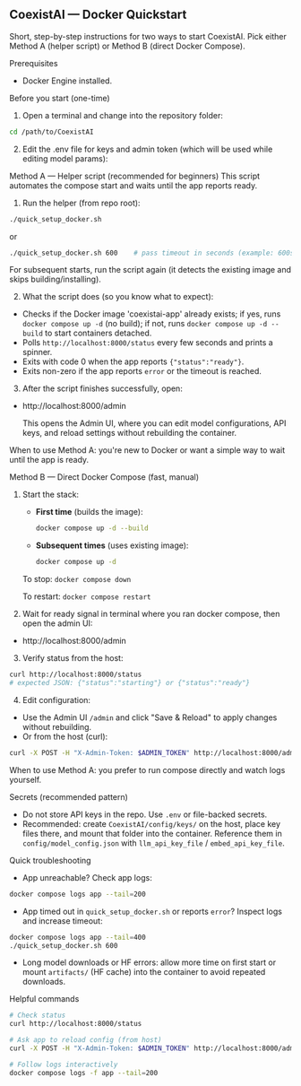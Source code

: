 ## CoexistAI — Docker Quickstart

Short, step-by-step instructions for two ways to start CoexistAI. Pick either Method A (helper script) or Method B (direct Docker Compose).

Prerequisites
- Docker Engine installed.

Before you start (one-time)
1. Open a terminal and change into the repository folder:

```bash
cd /path/to/CoexistAI
```

2. Edit the .env file for keys and admin token (which will be used while editing model params):


Method A — Helper script (recommended for beginners)
This script automates the compose start and waits until the app reports ready.

1. Run the helper (from repo root):

```bash
./quick_setup_docker.sh 
```
or 

```bash       # default timeout 300s
./quick_setup_docker.sh 600    # pass timeout in seconds (example: 600s = 10min)
```

   For subsequent starts, run the script again (it detects the existing image and skips building/installing).

2. What the script does (so you know what to expect):
- Checks if the Docker image 'coexistai-app' already exists; if yes, runs `docker compose up -d` (no build); if not, runs `docker compose up -d --build` to start containers detached.
- Polls `http://localhost:8000/status` every few seconds and prints a spinner.
- Exits with code 0 when the app reports `{"status":"ready"}`.
- Exits non-zero if the app reports `error` or the timeout is reached.

3. After the script finishes successfully, open:

- http://localhost:8000/admin

   This opens the Admin UI, where you can edit model configurations, API keys, and reload settings without rebuilding the container.

When to use Method A: you're new to Docker or want a simple way to wait until the app is ready.


Method B — Direct Docker Compose (fast, manual)
1. Start the stack:

   - **First time** (builds the image):
     ```bash
     docker compose up -d --build
     ```

   - **Subsequent times** (uses existing image):
     ```bash
     docker compose up -d
     ```

   To stop: `docker compose down`

   To restart: `docker compose restart`

2. Wait for ready signal in terminal where you ran docker compose, then open the admin UI:

- http://localhost:8000/admin

3. Verify status from the host:

```bash
curl http://localhost:8000/status
# expected JSON: {"status":"starting"} or {"status":"ready"}
```

4. Edit configuration:
- Use the Admin UI `/admin` and click "Save & Reload" to apply changes without rebuilding.
- Or from the host (curl):

```bash
curl -X POST -H "X-Admin-Token: $ADMIN_TOKEN" http://localhost:8000/admin/reload-config
```

When to use Method A: you prefer to run compose directly and watch logs yourself.

Secrets (recommended pattern)
- Do not store API keys in the repo. Use `.env` or file-backed secrets.
- Recommended: create `CoexistAI/config/keys/` on the host, place key files there, and mount that folder into the container. Reference them in `config/model_config.json` with `llm_api_key_file` / `embed_api_key_file`.

Quick troubleshooting
- App unreachable? Check app logs:

```bash
docker compose logs app --tail=200
```

- App timed out in `quick_setup_docker.sh` or reports `error`? Inspect logs and increase timeout:

```bash
docker compose logs app --tail=400
./quick_setup_docker.sh 600
```

- Long model downloads or HF errors: allow more time on first start or mount `artifacts/` (HF cache) into the container to avoid repeated downloads.

Helpful commands

```bash
# Check status
curl http://localhost:8000/status

# Ask app to reload config (from host)
curl -X POST -H "X-Admin-Token: $ADMIN_TOKEN" http://localhost:8000/admin/reload-config

# Follow logs interactively
docker compose logs -f app --tail=200
```

